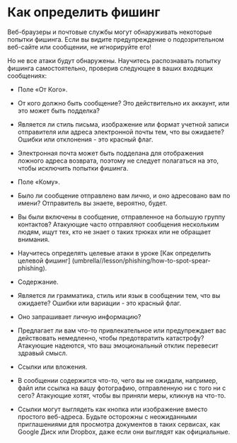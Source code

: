 [Title]: # (Как определить фишинг)
[Order]: # (2)

**Как определить фишинг**
==============================

Веб-браузеры и почтовые службы могут обнаруживать некоторые попытки фишинга. Если вы видите предупреждение о подозрительном веб-сайте или сообщении, не игнорируйте его! 

Но не все атаки будут обнаружены. Научитесь распознавать попытку фишинга самостоятельно, проверив следующее в ваших входящих сообщениях:

* Поле «От Кого». 

* От кого должно быть сообщение? Это действительно их аккаунт, или это может быть подделка? 
* Является ли стиль письма, изображение или формат учетной записи отправителя или адреса электронной почты тем, что вы ожидаете? Ошибки или отклонения - это красный флаг. 
* Электронная почта может быть подделана для отображения ложного адреса возврата, поэтому не следует полагаться на это, чтобы исключить попытки фишинга. 

* Поле «Кому».
* Было ли сообщение отправлено вам лично, и оно адресовано вам по имени? Отправитель вы знаете, вероятно, будет. 
* Вы были включены в сообщение, отправленное на большую группу контактов? Атакующие часто отправляют сообщения нескольким людям, ищут тех, кто не знает о таких трюках или не обращает внимания. 
* Научитесь определять целевые атаки в уроке [Как определить целевой фишинг] (umbrella//lesson/phishing/how-to-spot-spear-phishing). 
 
* Содержание. 

* Является ли грамматика, стиль или язык в сообщении тем, что вы
ожидаете? Ошибки или вариации - это красный флаг.
* Оно запрашивает личную информацию? 
* Предлагает ли вам 
что-то привлекательное или предупреждает вас действовать немедленно, чтобы предотвратить катастрофу? Атакующие надеются, что ваш эмоциональный отклик перевесит здравый смысл.
* Ссылки или вложения. 
* В сообщении содержится что-то, чего вы не ожидали, например, файл или ссылка на вашу фотографию, отправленную ни с того ни с сего? Атакующие хотят, чтобы вы приняли меры, кликнув на что-то. 
* Ссылки могут выглядеть как кнопка или изображение вместо простого веб-адреса. Будьте осторожны с неожиданными приглашениями для просмотра документов в таких сервисах, как Google Диск или Dropbox, даже если они выглядят как официальные.